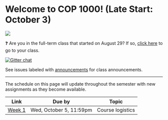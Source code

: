 # Welcome to COP 1000! (Late Start: October 3)

![](http://i.giphy.com/F4w8zTcuwntv2.gif)

:question: Are you in the full-term class that started on August 29? If so, [click here](https://github.com/cop1000/cop1000#welcome-to-cop-1000) to go to your class.

[![Gitter chat](https://badges.gitter.im/valencia-cop1000/Lobby.png)](https://gitter.im/valencia-cop1000/Lobby)

See issues labeled with [announcements](https://github.com/cop1000/cop1000/issues?q=is%3Aissue+is%3Aopen+label%3Aannouncements+label%3Alate-start) for class announcements.

---

The schedule on this page will update throughout the semester with new assignments as they become available.

Link              | Due by                | Topic
---               | ---                   | ---
[Week 1](/week-1) | Wed, October 5, 11:59pm  | Course logistics
